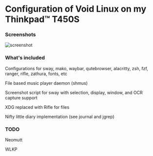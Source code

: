 # Configuration of Void Linux on my Thinkpad™ T450S
### Screenshots
![screenshot](https://a.pomf.cat/cgfpmo.png)
### What's included
Configurations for sway, mako, waybar, qutebrowser, alacritty, zsh, fzf, ranger, rifle, zathura, fonts, etc

File based music player daemon (shmus)

Screenshot script for sway with selection, display, window, and OCR capture support

XDG replaced with Rifle for files

Nifty little diary implementation (see journal and jgrep)

### TODO
Neomutt

WLKP
